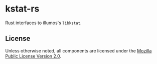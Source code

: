 # kstat-rs

Rust interfaces to illumos's `libkstat`.

## License

Unless otherwise noted, all components are licensed under the [Mozilla Public
License Version 2.0](LICENSE).
